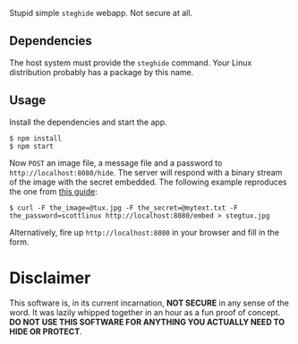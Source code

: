 Stupid simple `steghide` webapp. Not secure at all.

Dependencies
---

The host system must provide the `steghide` command. Your Linux distribution
probably has a package by this name.


Usage
---

Install the dependencies and start the app.

    $ npm install
    $ npm start

Now `POST` an image file, a message file and a password to
`http://localhost:8080/hide`. The server will respond with a binary stream of
the image with the secret embedded. The following example reproduces the one
from [this guide][scottlinux]:

    $ curl -F the_image=@tux.jpg -F the_secret=@mytext.txt -F the_password=scottlinux http://localhost:8080/embed > stegtux.jpg

Alternatively, fire up `http://localhost:8080` in your browser and fill in the form.

 [scottlinux]: https://scottlinux.com/2014/08/12/steganography-in-linux-from-the-command-line/


Disclaimer
===

This software is, in its current incarnation, **NOT SECURE** in any sense of
the word. It was lazily whipped together in an hour as a fun proof of concept.
**DO NOT USE THIS SOFTWARE FOR ANYTHING YOU ACTUALLY NEED TO HIDE OR PROTECT**.
